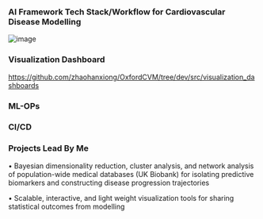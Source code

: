 ### AI Framework Tech Stack/Workflow for Cardiovascular Disease Modelling
![image](https://user-images.githubusercontent.com/29684281/192006605-b8901209-a9d0-402e-ad13-7cde0a8d7713.png)

### Visualization Dashboard
https://github.com/zhaohanxiong/OxfordCVM/tree/dev/src/visualization_dashboards

### ML-OPs

### CI/CD

### Projects Lead By Me
•	Bayesian dimensionality reduction, cluster analysis, and network analysis of population-wide medical databases (UK Biobank) for isolating predictive biomarkers and constructing disease progression trajectories

•	Scalable, interactive, and light weight visualization tools for sharing statistical outcomes from modelling
